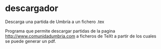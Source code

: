 # descargador
Descarga una partida de Umbría a un fichero .tex

Programa que permite descargar partidas de la pagina http://www.comunidadumbria.com a ficheros de TeXt a partir de los cuales se puede generar un pdf.
